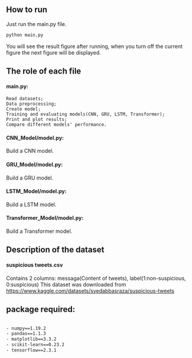 
## How to run
Just run the main.py file. 
```bash
python main.py
```
You will see the result figure after running, when you turn off the current figure the next figure will be displayed.

## The role of each file
#### main.py: 
```
Read datasets; 
Data preprocessing;
Create model;
Training and evaluating models(CNN, GRU, LSTM, Transformer);
Print and plot results;
Compare different models' performance.
```
#### CNN_Model/model.py: 
Build a CNN model.

#### GRU_Model/model.py: 
Build a GRU model.

#### LSTM_Model/model.py: 
Build a LSTM model.

#### Transformer_Model/model.py: 
Build a Transformer model.



## Description of the dataset
#### suspicious tweets.csv
Contains 2 columns: messaga(Content of tweets), label(1:non-suspicious, 0:suspicious)
This dataset was downloaded from https://www.kaggle.com/datasets/syedabbasraza/suspicious-tweets

## package required:
```bash

- numpy==1.19.2
- pandas==1.1.3
- matplotlib==3.3.2
- scikit-learn==0.23.2
- tensorflow==2.3.1

```

